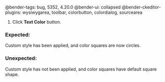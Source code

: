 @bender-tags: bug, 5352, 4.20.0
@bender-ui: collapsed
@bender-ckeditor-plugins: wysiwygarea, toolbar, colorbutton, colordialog, sourcearea

1. Click **Text Color** button.

### Expected:

Custom style has been applied, and color squares are now circles. 


### Unexpected:

Custom style has not been applied, and color squares have default square shape.        